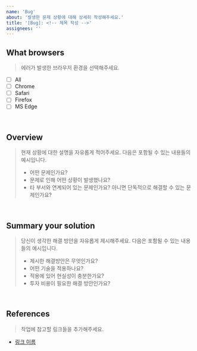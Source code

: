 ```yaml
---
name: 'Bug'
about: '발생한 문제 상황에 대해 상세히 작성해주세요.'
title: '[Bug]: <!-- 제목 작성 -->'
assignees: ''
---
```


## What browsers

> 에러가 발생한 브라우저 환경을 선택해주세요.

- [ ] All
- [ ] Chrome
- [ ] Safari
- [ ] Firefox
- [ ] MS Edge

<br/>

## Overview

> 현재 상황에 대한 설명을 자유롭게 적어주세요. 다음은 포함될 수 있는 내용들의 예시입니다.
>
> - 어떤 문제인가요?
> - 문제로 인해 어떤 상황이 발생했나요?
> - 타 부서와 연계되어 있는 문제인가요? 아니면 단독적으로 해결할 수 있는 문제인가요?

<br/>

## Summary your solution

> 당신이 생각한 해결 방안을 자유롭게 제시해주세요. 다음은 포함될 수 있는 내용들의 예시입니다.
>
> - 제시한 해결방안은 무엇인가요?
> - 어떤 기술을 적용하나요?
> - 적용에 있어 현실성이 충분한가요?
> - 투자 비용이 필요한 해결 방안인가요?

<br />

## References

> 작업에 참고할 링크들을 추가해주세요.

- [링크 이름](링크_경로)
